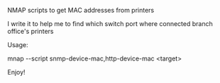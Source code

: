 

NMAP scripts to get MAC addresses from printers


I write it to help me to find which switch port where connected branch office's printers 


Usage:

mnap --script snmp-device-mac,http-device-mac \<target\>


Enjoy!
